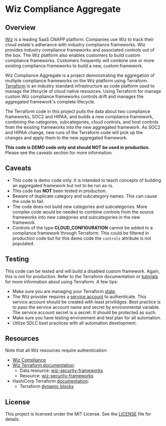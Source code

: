 # Wiz Compliance Aggregate

## Overview
[Wiz](http://www.wiz.io) is a leading SaaS CNAPP platform.  Companies use Wiz to track their cloud estate's adherance with industry compliance frameworks.  Wiz provides industry compliance frameworks and associated controls out of the box.  The Wiz platform also enables customers to build custom compliance frameworks.  Customers frequently will combine one or more existing compliance frameworks to build a new, custom framework.

Wiz Compliance Aggregate is a project demonstrating the aggregation of multiple compliance frameworks on the Wiz platform using Terraform. [Terraform](https://www.terraform.io/) is an industry standard infrastructure as code platform used to manage the lifecycle of cloud native resources.  Using Terraform for manage custom Wiz compliance frameworks controls drift and manages the aggregated framework's complete lifecycle.  

The Terraform code in this project pulls the data about two compliance frameworks, SOC2 and HIPAA, and builds a new compliance framework, combining the categories, subcategories, cloud controls, and host controls from the existing frameworks into the new aggregated framework.  As SOC2 and HIPAA change, new runs of the Terraform code will pick up the changes and apply them to the new aggregated framework.

**This code is DEMO code only and should NOT be used in production.**  Please see the caveats section for more information.

## Caveats
- This code is demo code only.  It is intended to teach concepts of building an aggregated framework but not to be run as-is.
- This code has **NOT** been tested in production.
- Beware of duplicate category and subcategory names.  This can cause the code to fail.
- The code does not build new categories and subcategories.  More complex code would be needed to combine controls from the source frameworks into new categories and subcategories in the new framework.
- Controls of the type **CLOUD_CONFIGURATION** cannot be added to a compliance framework through Terraform.  This could be filtered in production code but for this demo code the `controls` attribute is not populated. 

## Testing
This code can be tested and will build a disabled custom framework.  Again, this is not for production.  Refer to the Terraform documentation or [tutorials](https://developer.hashicorp.com/terraform/tutorials) for more information about using Terraform.  A few tips:
- Make sure you are managing your Terraform [state](https://developer.hashicorp.com/terraform/language/state).
- The Wiz provider requires a [service account](https://docs.wiz.io/wiz-docs/docs/wiz-terraform-provider#create-a-wiz-service-account) to authenticate.  This service account should be created with least privilidges.  Best practice is to pass the service account name and secret by environmental variable.  The service account secret is a secret.  It should be protected as such.    
- Make sure you have testing environment and test plan for all automation.
- Utilize SDLC best practices with all automation development.  

## Resources
Note that all Wiz resources require authentication:
- [Wiz Compliance](https://docs.wiz.io/wiz-docs/docs/compliance-solutions?lng=en)
- [Wiz Terraform documentation](https://docs.wiz.io/wiz-docs/docs/wiz-terraform-provider):
  - Data resource: [wiz-security-frameworks](https://docs.wiz.io/wiz-docs/docs/wiz-security-frameworks)
  - Resource: [wiz-security-frameworks](https://docs.wiz.io/wiz-docs/docs/wiz-security-framework)
- HashiCorp Terraform [documentation](https://developer.hashicorp.com/terraform?product_intent=terraform):
  - Terraform [dynamic blocks](https://developer.hashicorp.com/terraform/language/expressions/dynamic-blocks)


## License
This project is licensed under the MIT License. See the [LICENSE](LICENSE) file for details.


